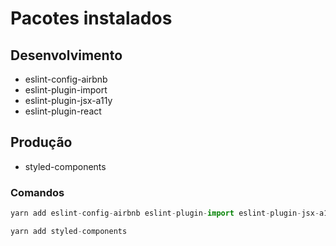 # Pacotes instalados

## Desenvolvimento

- eslint-config-airbnb
- eslint-plugin-import
- eslint-plugin-jsx-a11y
- eslint-plugin-react

## Produção

- styled-components

### Comandos

```js
yarn add eslint-config-airbnb eslint-plugin-import eslint-plugin-jsx-a11y eslint-plugin-react -D

yarn add styled-components
```
